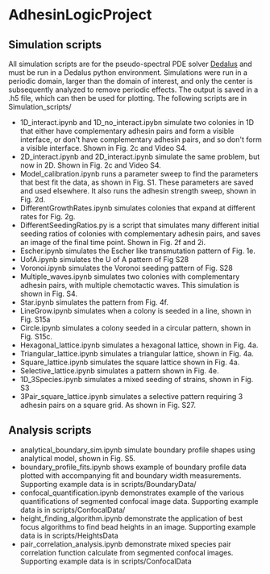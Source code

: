 # AdhesinLogicProject

## Simulation scripts 
All simulation scripts are for the pseudo-spectral PDE solver [Dedalus](https://dedalus-project.org/) and must be run in a Dedalus python environment. Simulations were run in a periodic domain, larger than the domain of interest, and only the center is subsequently analyzed to remove periodic effects. The output is saved in a .h5 file, which can then be used for plotting. The following scripts are in Simulation_scripts/
* 1D_interact.ipynb and 1D_no_interact.ipybn simulate two colonies in 1D that either have complementary adhesin pairs and form a visible interface, or don't have complementary adhesin pairs, and so don't form a visible interface. Shown in Fig. 2c and Video S4.
* 2D_interact.ipynb and 2D_interact.ipynb simulate the same problem, but now in 2D. Shown in Fig. 2c and Video S4.
* Model_calibration.ipynb runs a parameter sweep to find the parameters that best fit the data, as shown in Fig. S1. These parameters are saved and used elsewhere. It also runs the adhesin strength sweep, shown in Fig. 2d.
* DifferentGrowthRates.ipynb simulates colonies that expand at different rates for Fig. 2g. 
* DifferentSeedingRatios.py is a script that simulates many different initial seeding ratios of colonies with complementary adhesin pairs, and saves an image of the final time point. Shown in Fig. 2f and 2i.
* Escher.ipynb simulates the Escher like transmutation pattern of Fig. 1e.
* UofA.ipynb simulates the U of A pattern of Fig S28
* Voronoi.ipynb simulates the Voronoi seeding pattern of Fig. S28
* Multiple_waves.ipynb simulates two colonies with complementary adhesin pairs, with multiple chemotactic waves. This simulation is shown in Fig. S4.
* Star.ipynb simulates the pattern from Fig. 4f.
* LineGrow.ipynb simulates when a colony is seeded in a line, shown in Fig. S15a
* Circle.ipynb simulates a colony seeded in a circular pattern, shown in Fig. S15c.
* Hexagonal_lattice.ipynb simulates a hexagonal lattice, shown in Fig. 4a.
* Triangular_lattice.ipynb simulates a triangular lattice, shown in Fig. 4a.
* Square_lattice.ipynb simulates the square lattice shown in Fig. 4a.
* Selective_lattice.ipynb simulates a pattern shown in Fig. 4e.
* 1D_3Species.ipynb simulates a mixed seeding of strains, shown in Fig. S3
* 3Pair_square_lattice.ipynb simulates a selective pattern requiring 3 adhesin pairs on a square grid. As shown in Fig. S27.

## Analysis scripts
* analytical_boundary_sim.ipynb simulate boundary profile shapes using analytical model, shown in Fig. S5.
* boundary_profile_fits.ipynb shows example of boundary profile data plotted with accompanying fit and boundary width measurements. Supporting example data is in scripts/BoundaryData/
* confocal_quantification.ipynb demonstrates example of the various quantifications of segmented confocal image data. Supporting example data is in scripts/ConfocalData/
* height_finding_algorithm.ipynb demonstrate the application of best focus algorithms to find bead heights in an image. Supporting example data is in scripts/HeightsData
* pair_correlation_analysis.ipynb demonstrate mixed species pair correlation function calculate from segmented confocal images. Supporting example data is in scripts/ConfocalData
